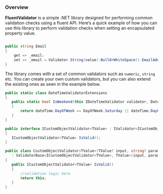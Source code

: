 ### Overview

**FluentValidator** is a simple .NET library designed for performing common validation checks using a fluent API.
Here’s a quick example of how you can use this library to perform validation checks when setting an encapsulated property value.

```csharp

public string Email
{
    get => _email;
    set => _email = Validator.String(value).NullOrWhiteSpace().EmailAddress().Value;          
}
```

The library comes with a set of common validators such as `numeric`, `string` etc. You can create your own custom validators, but you can also extend the existing ones as seen in the example below.

```csharp
public static class DateTimeValidatorExtensions
{
   public static bool IsWeekend(this IDateTimeValidator validator, DateTime dateTime)
   {
       return dateTime.DayOfWeek == DayOfWeek.Saturday || dateTime.DayOfWeek == DayOfWeek.Sunday;
   }
}
```
```csharp
public interface ICustomObjectValidator<TValue> : IValidator<ICustomObjectValidator<TValue>, TValue> where TValue : class
{
   ICustomObjectValidator<TValue> IsValid();
}

public class CustomObjectValidator<TValue>(TValue? input, string? paramName = null, bool allowNull = false)
   : ValidatorBase<ICustomObjectValidator<TValue>, TValue>(input, paramName, allowNull), ICustomObjectValidator<TValue> where TValue : class
{
   public ICustomObjectValidator<TValue> IsValid()
   {
       //validation logic here
       return this;
   }
}
```
